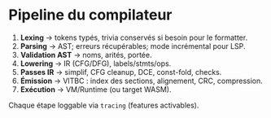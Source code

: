 # Pipeline du compilateur

1. **Lexing** → tokens typés, trivia conservés si besoin pour le formatter.
2. **Parsing** → AST; erreurs récupérables; mode incrémental pour LSP.
3. **Validation AST** → noms, arités, portée.
4. **Lowering** → IR (CFG/DFG), labels/stmts/ops.
5. **Passes IR** → simplif, CFG cleanup, DCE, const-fold, checks.
6. **Émission** → VITBC : index des sections, alignement, CRC, compression.
7. **Exécution** → VM/Runtime (ou target WASM).

Chaque étape loggable via `tracing` (features activables).

